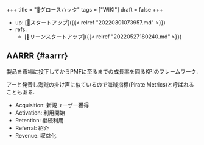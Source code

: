 +++
title = "📝グロースハック"
tags = ["WIKI"]
draft = false
+++

-   up: [📂スタートアップ]({{< relref "20220301073957.md" >}})
-   refs.
    -   [📝リーンスタートアップ]({{< relref "20220527180240.md" >}})


## AARRR {#aarrr}

製品を市場に投下してからPMFに至るまでの成長率を図るKPIのフレームワーク.

アーと発音し海賊の掛け声に似ているので海賊指標(Pirate Metrics)と呼ばれることもある.

-   Acquisition: 新規ユーザー獲得
-   Activation: 利用開始
-   Retention: 継続利用
-   Referral: 紹介
-   Revenue: 収益化
